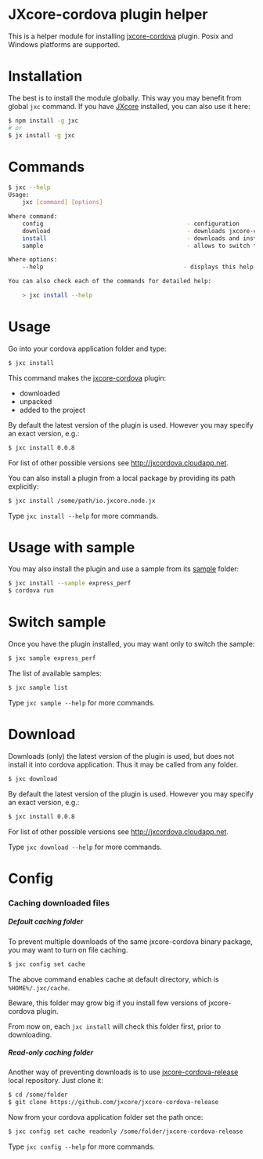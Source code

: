 # JXcore-cordova plugin helper

This is a helper module for installing [jxcore-cordova](https://github.com/jxcore/jxcore-cordova) plugin.
Posix and Windows platforms are supported.

# Installation

The best is to install the module globally. This way you may benefit from global `jxc` command.
If you have [JXcore](https://github.com/jxcore/jxcore) installed, you can also use it here:

```bash
$ npm install -g jxc
# or
$ jx install -g jxc
```

# Commands

```bash
$ jxc --help
Usage:
    jxc [command] [options]

Where command:
    config                                         - configuration
    download                                       - downloads jxcore-cordova plugin
    install                                        - downloads and installs jxcore-cordova plugin
    sample                                         - allows to switch the application code

Where options:
    --help                                        - displays this help info

You can also check each of the commands for detailed help:

    > jxc install --help
```

# Usage

Go into your cordova application folder and type:

```bash
$ jxc install
```

This command makes the [jxcore-cordova](https://github.com/jxcore/jxcore-cordova) plugin:

* downloaded
* unpacked
* added to the project

By default the latest version of the plugin is used. However you may specify an exact version, e.g.:

```bash
$ jxc install 0.0.8
```

For list of other possible versions see http://jxcordova.cloudapp.net.

You can also install a plugin from a local package by providing its path explicitly:

```bash
$ jxc install /some/path/io.jxcore.node.jx
```

Type `jxc install --help` for more commands.

# Usage with sample

You may also install the plugin and use a sample from its [sample](https://github.com/jxcore/jxcore-cordova/tree/master/sample) folder:

```bash
$ jxc install --sample express_perf
$ cordova run
```

# Switch sample

Once you have the plugin installed, you may want only to switch the sample:

```bash
$ jxc sample express_perf
```

The list of available samples:

```bash
$ jxc sample list
```

Type `jxc sample --help` for more commands.

# Download

Downloads (only) the latest version of the plugin is used, but does not install it into cordova application.
Thus it may be called from any folder.


```bash
$ jxc download
```

By default the latest version of the plugin is used. However you may specify an exact version, e.g.:

```bash
$ jxc install 0.0.8
```

For list of other possible versions see http://jxcordova.cloudapp.net.

Type `jxc download --help` for more commands.

# Config

### Caching downloaded files

##### Default caching folder

To prevent multiple downloads of the same jxcore-cordova binary package, you may want to turn on file caching.

```bash
$ jxc config set cache
```

The above command enables cache at default directory, which is `%HOME%/.jxc/cache`.

Beware, this folder may grow big if you install few versions of jxcore-cordova plugin.

From now on, each `jxc install` will check this folder first, prior to downloading.

##### Read-only caching folder

Another way of preventing downloads is to use [jxcore-cordova-release](https://github.com/jxcore/jxcore-cordova-release) local repository. Just clone it:

```bash
$ cd /some/folder
$ git clone https://github.com/jxcore/jxcore-cordova-release
```

Now from your cordova application folder set the path once:

```bash
$ jxc config set cache readonly /some/folder/jxcore-cordova-release
```

Type `jxc config --help` for more commands.
